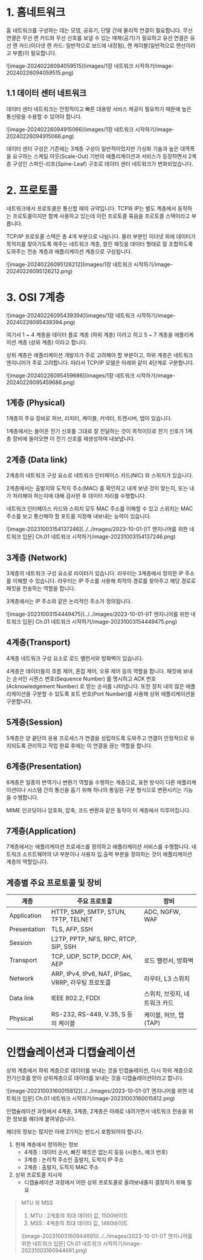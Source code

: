 # 1. 홈네트워크

홈 네트워크를 구성하는 데는 모뎀, 공유기, 단말 간에 물리적 연결이 필요합니다. 무선 연결은 무선 랜 카드와 무선 신호를 보낼 수 있는 매체(공기)가 필요하고 유선 연결은 유선 랜 카드(이더넷 랜 카드: 일반적으로 보드에 내장됨), 랜 케이블(일반적으로 랜선이라고 부름)이 필요합니다.

![image-20240226094059515](images/1장 네트워크 시작하기/image-20240226094059515.png)

## 1.1 데이터 센터 네트워크

데이터 센터 네트워크는 안정적이고 빠른 대용량 서비스 제공이 필요하기 때문에 높은 통신량을 수용할 수 있어야 합니다.

![image-20240226094915066](images/1장 네트워크 시작하기/image-20240226094915066.png)

데이터 센터 구성은 기존에는 3계층 구성이 일반적이었지만 가상화 기술과 높은 대역폭을 요구하는 스케일 아웃(Scale-Out) 기반의 애플리케이션과 서비스가 등장하면서 2계층 구성인 스파인-리프(Spine-Leaf) 구조로 데이터 센터 네트워크가 변화되었습니다.

# 2. 프로토콜

네트워크에서 프로토콜은 통신할 때의 규약입니다. TCP와 IP는 별도 계층에서 동작하는 프로토콜이지만 함께 사용하고 있는데 이런 프로토콜 묶음을 프로토콜 스택이라고 부릅니다.

TCP/IP 프로토콜 스택은 총 4개 부분으로 나뉩니다. 물리 부분인 이더넷 외에 데이터가 목적지를 찾아가도록 해주는 네트워크 계층, 잘린 패킷을 데이터 형태로 잘 조합하도록 도와주는 전송 계층과 애플리케이션 계층으로 구성됩니다.

![image-20240226095126212](images/1장 네트워크 시작하기/image-20240226095126212.png)

# 3. OSI 7계층

![image-20240226095439394](images/1장 네트워크 시작하기/image-20240226095439394.png)

여기서 1 ~ 4 계층을 데이터 플로 계층 (하위 계층) 이라고 하고 5 ~ 7 계층을 애플리케이션 계층 (상위 계층) 이라고 합니다.

상위 계층은 애플리케이션 개발자가 주로 고려해야 할 부분이고, 하위 계층은 네트워크 엔지니어가 주로 고려합니다. 따라서 TCP/IP 모델은 아래와 같이 4단계로 구분합니다.

![image-20240226095459686](images/1장 네트워크 시작하기/image-20240226095459686.png)

## 1계층 (Physical)

1계층의 주요 장비로 허브, 리피터, 케이블, 커넥터, 트랜시버, 탭이 있습니다.

1계층에서는 들어온 전기 신호를 그대로 잘 전달하는 것이 목적이므로 전기 신호가 1계층 장비에 들어오면 이 전기 신호를 재생성하여 내보냅니다. 

## 2계층 (Data link)

2계층의 네트워크 구성 요소로 네트워크 인터페이스 카드(NIC) 와 스위치가 있습니다.

2계층에서는 출발지와 도착지 주소(MAC) 를 확인하고 내게 보낸 것이 맞는지, 또는 내가 처리해야 하는지에 대해 검사한 후 데이터 처리를 수행합니다.

네트워크 인터페이스 카드와 스위치 모두 MAC 주소를 이해할 수 있고 스위치는 MAC 주소를 보고 통신해야 할 포트를 지정해 내보내는 능력이 있습니다.

![image-20231003154137246](../../images/2023-10-01-[IT 엔지니어를 위한 네트워크 입문] Ch.01 네트워크 시작하기/image-20231003154137246.png)

## 3계층 (Network)

3계층의 네트워크 구성 요소로 라이터가 있습니다. 라우터는 3계층에서 정의한 IP 주소를 이해할 수 있습니다. 라우터는 IP 주소를 사용해 최적의 경로를 찾아주고 해당 경로로 패킷을 전송하는 역할을 합니다.

3계층에서는 IP 주소와 같은 논리적인 주소가 정의됩니다.

![image-20231003154449475](../../images/2023-10-01-[IT 엔지니어를 위한 네트워크 입문] Ch.01 네트워크 시작하기/image-20231003154449475.png)

## 4계층(Transport)

4계층 네트워크 구성 요소로 로드 밸런서와 방화벽이 있습니다. 

4계층은 데이터들의 흐름 제어, 혼잡 제어, 오류 제어 등의 역할을 합니다. 패킷에 보내는 순서인 시퀀스 번호(Sequence Number) 를 명시하고 ACK 번호(Acknowledgement Number) 로 받는 순서를 나타냅니다. 또한 장치 내의 많은 애플리케이션을 구분할 수 있도록 포트 번호(Port Number)를 사용해 상위 애플리케이션을 구분합니다.

## 5계층(Session)

5계층은 양 끝단의 응용 프로세스가 연결을 성립하도록 도와주고 연결이 안정적으로 유지되도록 관리하고 작업 완료 후에는 이 연결을 끊는 역할을 합니다.

## 6계층(Presentation)

6계층은 일종의 번역기나 변환기 역할을 수행하는 계층으로, 표현 방식이 다른 애플리케이션이나 시스템 간의 통신을 돕기 위해 하나의 통일된 구문 형식으로 변환시키는 기능을 수행합니다.

MIME 인코딩이나 암호화, 압축, 코드 변환과 같은 동작이 이 계층에서 이루어집니다.

## 7계층(Application)

7계층에서는 애플리케이션 프로세스를 정의하고 애플리케이션 서비스를 수행합니다. 네트워크 소프트웨어의 UI 부분이나 사용자 입.출력 부분을 정의하는 것이 애플리케이션 계층의 역할입니다.

## 계층별 주요 프로토콜 및 장비

| 계층         | 주요 프로토콜                                      | 장비                          |
| ------------ | -------------------------------------------------- | ----------------------------- |
| Application  | HTTP, SMP, SMTP, STUN, TFTP, TELNET                | ADC, NGFW, WAF                |
| Presentation | TLS, AFP, SSH                                      |                               |
| Session      | L2TP, PPTP, NFS, RPC, RTCP, SIP, SSH               |                               |
| Transport    | TCP, UDP, SCTP, DCCP, AH, AEP                      | 로드 밸런서, 방화벽           |
| Network      | ARP, IPv4, IPv6, NAT, IPSec, VRRP, 라우팅 프로토콜 | 라우터, L3 스위치             |
| Data link    | IEEE 802.2, FDDI                                   | 스위치, 브릿지, 네트워크 카드 |
| Physical     | RS-232, RS-449, V.35, S 등의 케이블                | 케이블, 허브, 탭(TAP)         |

# 인캡슐레이션과 디캡슐레이션

상위 계층에서 하위 계층으로 데이터를 보내는 것을 인캡슐레이션, 다시 하위 계층으로 전기신호를 받아 상위계층으로 데이터를 보내는 것을 디캡슐레이션이라고 합니다.

![image-20231003160015812](../../images/2023-10-01-[IT 엔지니어를 위한 네트워크 입문] Ch.01 네트워크 시작하기/image-20231003160015812.png)

인캡슐레이션 과정에서 4계층, 3계층, 2계층은 아래로 내려가면서 네트워크 전송을 위한 정보를 헤더에 붙여넣습니다. 

헤더의 정보는 많지만 아래 2가지는 반드시 포함되어야 합니다.

1. 현재 계층에서 정의하는 정보
   - 4계층 : 데이터 순서, 빠진 패킷은 없는지 등등 (시퀀스, 에크 번호)
   - 3계층 : 논리적 주소인 출발지, 도착지 IP 주소
   - 2계층 : 출발지, 도착지 MAC 주소 
2. 상위 프로토콜 지시자
   - 디캡슐레이션 과정에서 어떤 상위 프로토콜로 올려보내줄지 결정하기 위해 필요

> MTU 와 MSS
>
> 1. MTU : 2계층의 최대 데이터 값, 1500바이트
> 2. MSS : 4계층의 최대  데이터 값, 1460바이트
>
> ![image-20231003160944691](../../images/2023-10-01-[IT 엔지니어를 위한 네트워크 입문] Ch.01 네트워크 시작하기/image-20231003160944691.png)
